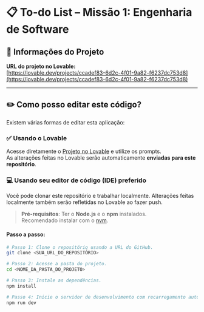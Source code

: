 # 📋 To-do List – Missão 1: Engenharia de Software

## 🔗 Informações do Projeto

**URL do projeto no Lovable:**  
[https://lovable.dev/projects/ccadef83-6d2c-4f01-9a82-f6237dc753d8](https://lovable.dev/projects/ccadef83-6d2c-4f01-9a82-f6237dc753d8)

---

## ✏️ Como posso editar este código?

Existem várias formas de editar esta aplicação:

### ✅ Usando o Lovable

Acesse diretamente o [Projeto no Lovable](https://lovable.dev/projects/ccadef83-6d2c-4f01-9a82-f6237dc753d8) e utilize os prompts.  
As alterações feitas no Lovable serão automaticamente **enviadas para este repositório**.

### 💻 Usando seu editor de código (IDE) preferido

Você pode clonar este repositório e trabalhar localmente. Alterações feitas localmente também serão refletidas no Lovable ao fazer push.

> **Pré-requisitos**: Ter o **Node.js** e o **npm** instalados.  
> Recomendado instalar com o [nvm](https://github.com/nvm-sh/nvm#installing-and-updating).

#### Passo a passo:

```sh
# Passo 1: Clone o repositório usando a URL do GitHub.
git clone <SUA_URL_DO_REPOSITÓRIO>

# Passo 2: Acesse a pasta do projeto.
cd <NOME_DA_PASTA_DO_PROJETO>

# Passo 3: Instale as dependências.
npm install

# Passo 4: Inicie o servidor de desenvolvimento com recarregamento automático.
npm run dev
